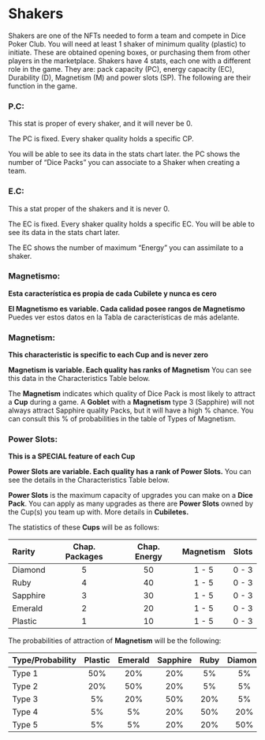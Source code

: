 # Shakers

Shakers are one of the NFTs needed to form a team and compete in Dice Poker Club. You will need at least 1 shaker of minimum quality (plastic) to initiate. These are obtained opening boxes, or purchasing them from other players in the marketplace.
Shakers have 4 stats, each one with a different role in the game. They are: pack capacity (PC), energy capacity (EC), Durability (D), Magnetism (M) and power slots (SP). The following are their function in the game.

### **P.C:**

This stat is proper of every shaker, and it will never be 0.

The PC is fixed. Every shaker quality holds a specific CP.

You will be able to see its data in the stats chart later.
the PC 	shows the number of “Dice Packs” you can associate to a Shaker when creating a team.

### **E.C:**

This a stat proper of the shakers and it is never 0.

The EC is fixed. Every shaker quality holds a specific EC. You will be able to see its data in the stats chart later.

The EC shows the number of maximum “Energy” you can assimilate to a shaker.

### **Magnetismo:**
**Esta característica es propia de cada Cubilete y nunca es cero**

**El Magnetismo es variable. Cada calidad posee rangos de Magnetismo** Puedes ver estos datos en la Tabla de características de más adelante.

### **Magnetism:**
**This characteristic is specific to each Cup and is never zero**

**Magnetism is variable. Each quality has ranks of Magnetism** You can see this data in the Characteristics Table below.

The **Magnetism** indicates which quality of Dice Pack is most likely to attract a **Cup** during a game. A **Goblet** with a **Magnetism** type 3 (Sapphire) will not always attract Sapphire quality Packs, but it will have a high % chance. You can consult this % of probabilities in the table of Types of Magnetism.
### Power Slots:

**This is a SPECIAL feature of each Cup**

**Power Slots are variable. Each quality has a rank of Power Slots.** You can see the details in the Characteristics Table below.

**Power Slots** is the maximum capacity of upgrades you can make on a **Dice Pack**. You can apply as many upgrades as there are **Power Slots** owned by the Cup(s) you team up with. More details in **Cubiletes.**

The statistics of these **Cups** will be as follows:

| Rarity | Chap. Packages | Chap. Energy | Magnetism | Slots |
| :- | :-: | :-: | :-: | :-: |
| Diamond | 5 | 50 | 1 - 5 | 0 - 3 |
| Ruby | 4 | 40 | 1 - 5 | 0 - 3 |
| Sapphire | 3 | 30 | 1 - 5 | 0 - 3 |
| Emerald | 2 | 20 | 1 - 5 | 0 - 3 |
| Plastic | 1 | 10 | 1 - 5 | 0 - 3 |


The probabilities of attraction of **Magnetism** will be the following:

| Type/Probability | Plastic | Emerald | Sapphire | Ruby | Diamond |
| :- | :-: | :-: | :-: | :-: |:-: |
| Type 1 | 50% | 20% | 20% | 5% | 5% |
| Type 2 | 20% | 50% | 20% | 5% | 5% |
| Type 3 | 5% | 20% | 50% | 20% | 5% |
| Type 4 | 5% | 5% | 20% | 50% | 20% |
| Type 5 | 5% | 5% | 20% | 20% | 50% |
